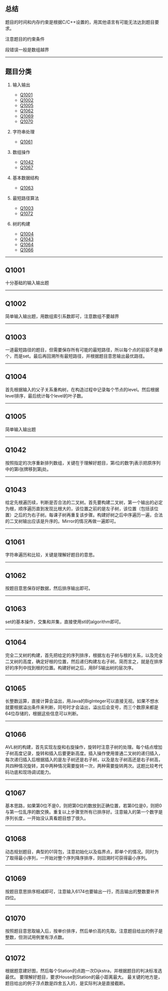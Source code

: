 ## 总结

题目的时间和内存约束是根据C/C++设置的，用其他语言有可能无法达到题目要求。

注意题目的约束条件

段错误一般是数组越界

---

## 题目分类
1. 输入输出
	* [Q1001](#q1001)
	* [Q1002](#q1002)
	* [Q1005](#q1005)
	* [Q1062](#q1062)
	* [Q1069](#q1069)
	* [Q1070](#q1070)

2. 字符串处理
	* [Q1061](#q1061)

3. 数组操作
	* [Q1042](#q1042)
	* [Q1067](#q1067)
	
5. 基本数据结构
	* [Q1063](#q1063)

6. 最短路径算法
	* [Q1003](#q1003)
	* [Q1072](#q1072)

7. 树的构建
	* [Q1004](#q1004)
	* [Q1043](#q1043)
	* [Q1064](#q1064)
	* [Q1066](#q1066)

---

## <span id="q1001">Q1001</span>
十分基础的输入输出题

---

## <span id="q1002">Q1002</span>
简单输入输出题，用数组索引系数即可，注意数组不要越界

---

## <span id="q1003">Q1003</span>
一道最短路径的题目，但需要保存所有可能的最短路径，所以每个点的前驱不是单个，而是set。最后再回溯所有最短路径，并根据题目意思输出最优路径。

---

## <span id="q1004">Q1004</span>
首先根据输入的父子关系重构树，在构造过程中记录每个节点的level。然后根据level排序，最后统计每个level的叶子数。

---

## <span id="q1005">Q1005</span>
简单输入输出题

---

## <span id="q1042">Q1042</span>
按照指定的次序重新排列数组，关键在于理解好题目，第i位的数字j表示把原序列中的第i张牌移到第j处。

---

## <span id="q1043">Q1043</span>
给定先根遍历续，判断是否合法的二叉树。首先要构建二叉树，第一个输出的必定为根，顺序遍历直到发现比根大的，该位置之前的是左子树，该位置（包括该位置）之后的为右子树。每课子树再重复该步骤。构建好树之后中序遍历一遍，合法的二叉树输出应该是升序的。Mirror的情况再做一遍即可。

---

## <span id="q1061">Q1061</span>
字符串遍历和比较，关键是理解好题目的意思。

---

## <span id="q1062">Q1062</span>
按题目意思保存好数据，然后排序输出即可。

---

## <span id="q1063">Q1063</span>
set的基本操作，交集和并集，直接使用stl的algorithm即可。

---

## <span id="q1064">Q1064</span>
完全二叉树的构建，首先把给定的序列排序，根据左右子树与根的关系，以及完全二叉树的高度，确定好根的位置，然后递归构建左右子树。简而言之，就是在排序好的序列中找到根的位置。构建好树之后，用BFS输出树的层次序。

---

## <span id="q1065">Q1065</span>
长整数运算，直接计算会溢出，用Java的BigInteger可以直接无视。如果不想水就要根据溢出条件来判断，同号时才会溢出，溢出后会变号，而三个数原来都是64位存储的，根据这些信息可以判断。

---

## <span id="q1066">Q1066</span>
AVL树的构建，首先实现左旋和右旋操作，旋转时注意子树的处理。每个结点增加子树高度记录，旋转和插入后要更新高度。插入操作使用普通二叉树的递归插入，每次递归插入后根据插入的是左子树还是右子树，以及是左子树高还是右子树高，共四种情况旋转，其中两种情况需要旋转一次，两种需要旋转两次。这题比较考代码功底和现场调试能力。

---

## <span id="q1067">Q1067</span>
基本思路，如果第0位不是0，则把第0位的数放到正确位置，若第0位是0，则把0与第一位乱序的数交换。重复以上步骤至所有已排序好。注意输入的第一个数字是序列长度，一开始没认真看题目想了很久。

---

## <span id="q1068">Q1068</span>
动态规划题目，典型的01背包，注意初始化以及临界点，即单个的情况。同时为了取得最小序列，一开始对整个序列降序排序，则回溯时可获得最小序列。

---

## <span id="q1069">Q1069</span>
按题目意思排序相减即可，注意输入6174也要输出一行，而且输出的整数要补齐四位。

---

## <span id="q1070">Q1070</span>
按照题目意思取输入后，按单价排序，然后单价高的先取。注意题目给出的例子是整数，但测试用例里有浮点数。

---

## <span id="q1072">Q1072</span>
根据题意建好图，然后每个Station的点跑一次Dijkstra，并根据题目的判决标准选最优。
要理解好题目，要求House到Station的最小距离最大。
最关键的地方是，题目给出的例子浮点数是四舍五入的，是实际判决是直接截断。